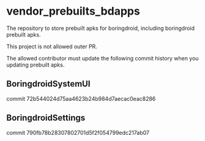 # vendor_prebuilts_bdapps

The repository to store prebuilt apks for boringdroid, including boringdroid prebuilt apks.

This project is not allowed outer PR.

The allowed contributor must update the following commit history when you updating prebuilt apks.

## BoringdroidSystemUI

commit 72b544024d75aa4623b24b984d7aecac0eac8286

## BoringdroidSettings

commit 790fb78b28307802701d5f2f054799edc217ab07
